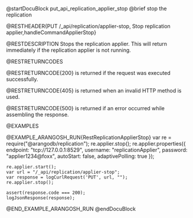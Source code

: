 
@startDocuBlock put_api_replication_applier_stop
@brief stop the replication

@RESTHEADER{PUT /_api/replication/applier-stop, Stop replication applier,handleCommandApplierStop}

@RESTDESCRIPTION
Stops the replication applier. This will return immediately if the
replication applier is not running.

@RESTRETURNCODES

@RESTRETURNCODE{200}
is returned if the request was executed successfully.

@RESTRETURNCODE{405}
is returned when an invalid HTTP method is used.

@RESTRETURNCODE{500}
is returned if an error occurred while assembling the response.

@EXAMPLES

@EXAMPLE_ARANGOSH_RUN{RestReplicationApplierStop}
    var re = require("@arangodb/replication");
    re.applier.stop();
    re.applier.properties({
      endpoint: "tcp://127.0.0.1:8529",
      username: "replicationApplier",
      password: "applier1234@foxx",
      autoStart: false,
      adaptivePolling: true
    });

    re.applier.start();
    var url = "/_api/replication/applier-stop";
    var response = logCurlRequest('PUT', url, "");
    re.applier.stop();

    assert(response.code === 200);
    logJsonResponse(response);
@END_EXAMPLE_ARANGOSH_RUN
@endDocuBlock

